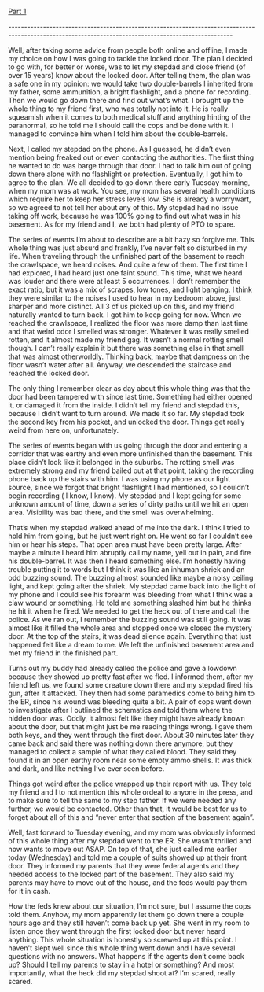 [Part 1](https://www.reddit.com/r/nosleep/comments/vblagz/i_think_there_is_something_in_my_parents_basement/)

\-----------------------------------------------------------------------------------------------------------------------------------------------------

Well, after taking some advice from people both online and offline, I made my choice on how I was going to tackle the locked door. The plan I decided to go with, for better or worse, was to let my stepdad and close friend (of over 15 years) know about the locked door. After telling them, the plan was a safe one in my opinion: we would take two double-barrels I inherited from my father, some ammunition, a bright flashlight, and a phone for recording. Then we would go down there and find out what’s what. I brought up the whole thing to my friend first, who was totally not into it. He is really squeamish when it comes to both medical stuff and anything hinting of the paranormal, so he told me I should call the cops and be done with it. I managed to convince him when I told him about the double-barrels.

Next, I called my stepdad on the phone. As I guessed, he didn’t even mention being freaked out or even contacting the authorities. The first thing he wanted to do was barge through that door. I had to talk him out of going down there alone with no flashlight or protection. Eventually, I got him to agree to the plan. We all decided to go down there early Tuesday morning, when my mom was at work. You see, my mom has several health conditions which require her to keep her stress levels low. She is already a worrywart, so we agreed to not tell her about any of this. My stepdad had no issue taking off work, because he was 100% going to find out what was in his basement. As for my friend and I, we both had plenty of PTO to spare.

The series of events I’m about to describe are a bit hazy so forgive me. This whole thing was just absurd and frankly, I’ve never felt so disturbed in my life. When traveling through the unfinished part of the basement to reach the crawlspace, we heard noises. And quite a few of them. The first time I had explored, I had heard just one faint sound. This time, what we heard was louder and there were at least 5 occurrences. I don’t remember the exact ratio, but it was a mix of scrapes, low tones, and light banging. I think they were similar to the noises I used to hear in my bedroom above, just sharper and more distinct. All 3 of us picked up on this, and my friend naturally wanted to turn back. I got him to keep going for now. When we reached the crawlspace, I realized the floor was more damp than last time and that weird odor I smelled was stronger. Whatever it was really smelled rotten, and it almost made my friend gag. It wasn’t a normal rotting smell though. I can’t really explain it but there was something else in that smell that was almost otherworldly. Thinking back, maybe that dampness on the floor wasn’t water after all. Anyway, we descended the staircase and reached the locked door. 

The only thing I remember clear as day about this whole thing was that the door had been tampered with since last time. Something had either opened it, or damaged it from the inside. I didn’t tell my friend and stepdad this, because I didn’t want to turn around. We made it so far. My stepdad took the second key from his pocket, and unlocked the door. Things get really weird from here on, unfortunately.

The series of events began with us going through the door and entering a corridor that was earthy and even more unfinished than the basement. This place didn’t look like it belonged in the suburbs. The rotting smell was extremely strong and my friend bailed out at that point, taking the recording phone back up the stairs with him. I was using my phone as our light source, since we forgot that bright flashlight I had mentioned, so I couldn’t begin recording ( I know, I know). My stepdad and I kept going for some unknown amount of time, down a series of dirty paths until we hit an open area. Visibility was bad there, and the smell was overwhelming. 

That’s when my stepdad walked ahead of me into the dark. I think I tried to hold him from going, but he just went right on. He went so far I couldn’t see him or hear his steps. That open area must have been pretty large. After maybe a minute I heard him abruptly call my name, yell out in pain, and fire his double-barrel. It was then I heard something else. I’m honestly having trouble putting it to words but I think it was like an inhuman shriek and an odd buzzing sound. The buzzing almost sounded like maybe a noisy ceiling light, and kept going after the shriek. My stepdad came back into the light of my phone and I could see his forearm was bleeding from what I think was a claw wound or something. He told me something slashed him but he thinks he hit it when he fired. We needed to get the heck out of there and call the police. As we ran out, I remember the buzzing sound was still going. It was almost like it filled the whole area and stopped once we closed the mystery door. At the top of the stairs, it was dead silence again. Everything that just happened felt like a dream to me. We left the unfinished basement area and met my friend in the finished part. 

Turns out my buddy had already called the police and gave a lowdown because they showed up pretty fast after we fled. I informed them, after my friend left us, we found some creature down there and my stepdad fired his gun, after it attacked. They then had some paramedics come to bring him to the ER, since his wound was bleeding quite a bit. A pair of cops went down to investigate after I outlined the schematics and told them where the hidden door was. Oddly, it almost felt like they might have already known about the door, but that might just be me reading things wrong. I gave them both keys, and they went through the first door. About 30 minutes later they came back and said there was nothing down there anymore, but they managed to collect a sample of what they called blood. They said they found it in an open earthy room near some empty ammo shells. It was thick and dark, and like nothing I’ve ever seen before. 

Things got weird after the police wrapped up their report with us. They told my friend and I to not mention this whole ordeal to anyone in the press, and to make sure to tell the same to my step father. If we were needed any further, we would be contacted.  Other than that, it would be best for us to forget about all of this and “never enter that section of the basement again”.

Well, fast forward to Tuesday evening, and my mom was obviously informed of this whole thing after my stepdad went to the ER. She wasn’t thrilled and now wants to move out ASAP. On top of that, she just called me earlier today (Wednesday) and told me a couple of suits showed up at their front door. They informed my parents that they were federal agents and they needed access to the locked part of the basement. They also said my parents may have to move out of the house, and the feds would pay them for it in cash. 

How the feds knew about our situation, I’m not sure, but I assume the cops told them. Anyhow, my mom apparently let them go down there a couple hours ago and they still haven’t come back up yet. She went in my room to listen once they went through the first locked door but never heard anything. This whole situation is honestly so screwed up at this point. I haven't slept well since this whole thing went down and I have several questions with no answers. What happens if the agents don’t come back up? Should I tell my parents to stay in a hotel or something? And most importantly, what the heck did my stepdad shoot at? I’m scared, really scared.